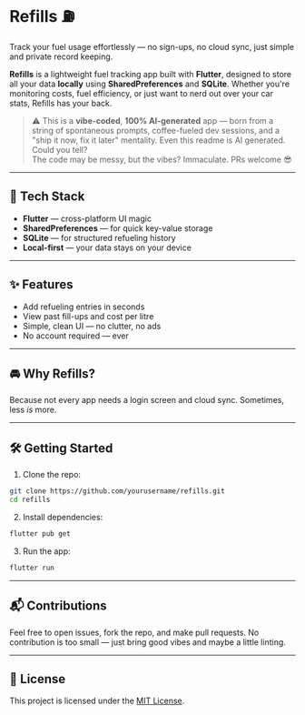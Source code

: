 # Refills ⛽

Track your fuel usage effortlessly — no sign-ups, no cloud sync, just simple and private record keeping.

**Refills** is a lightweight fuel tracking app built with **Flutter**, designed to store all your data **locally** using **SharedPreferences** and **SQLite**. Whether you're monitoring costs, fuel efficiency, or just want to nerd out over your car stats, Refills has your back.

> ⚠️ This is a **vibe-coded**, **100% AI-generated** app — born from a string of spontaneous prompts, coffee-fueled dev sessions, and a "ship it now, fix it later" mentality. Even this readme is AI generated. Could you tell?  
> The code may be messy, but the vibes? Immaculate. PRs welcome 😎

---

## 🔧 Tech Stack

- **Flutter** — cross-platform UI magic
- **SharedPreferences** — for quick key-value storage
- **SQLite** — for structured refueling history
- **Local-first** — your data stays on your device

---

## ✨ Features

- Add refueling entries in seconds
- View past fill-ups and cost per litre
- Simple, clean UI — no clutter, no ads
- No account required — ever

---

## 🚘 Why Refills?

Because not every app needs a login screen and cloud sync. Sometimes, less _is_ more.

---

## 🛠️ Getting Started

1. Clone the repo:

```bash
git clone https://github.com/yourusername/refills.git
cd refills
```

2. Install dependencies:

```bash
flutter pub get
```

3. Run the app:

```bash
flutter run
```

---

## 📬 Contributions

Feel free to open issues, fork the repo, and make pull requests. No contribution is too small — just bring good vibes and maybe a little linting.

---

## 🧠 License

This project is licensed under the [MIT License](LICENSE).
